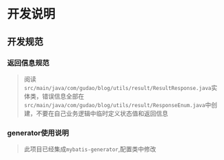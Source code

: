 # 开发说明

## 开发规范
### 返回信息规范
> 阅读`src/main/java/com/gudao/blog/utils/result/ResultResponse.java`实体类，错误信息全部在`src/main/java/com/gudao/blog/utils/result/ResponseEnum.java`中创建，不要在自己业务逻辑中临时定义状态值和返回信息

### generator使用说明
> 此项目已经集成`mybatis-generator`,配置类中修改